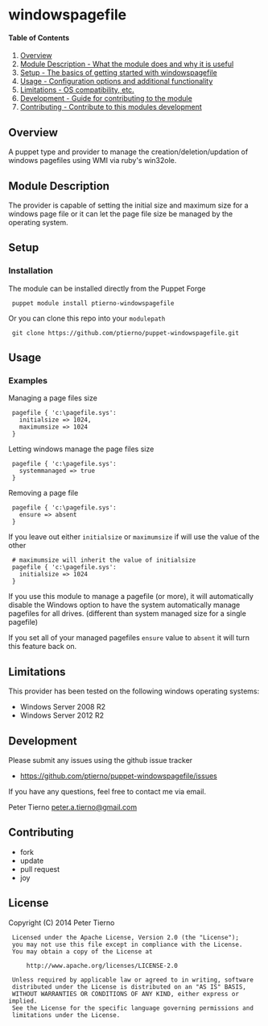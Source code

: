 # windowspagefile

#### Table of Contents

1. [Overview](#overview)
2. [Module Description - What the module does and why it is useful](#module-description)
3. [Setup - The basics of getting started with windowspagefile](#setup)
4. [Usage - Configuration options and additional functionality](#usage)
5. [Limitations - OS compatibility, etc.](#limitations)
6. [Development - Guide for contributing to the module](#development)
7. [Contributing - Contribute to this modules development](#contribue)

## Overview

A puppet type and provider to manage the creation/deletion/updation of windows
pagefiles using WMI via ruby's win32ole.

## Module Description

The provider is capable of setting the initial size and maximum size for a
windows page file or it can let the page file size be managed by the operating system.

## Setup

### Installation

The module can be installed directly from the Puppet Forge

     puppet module install ptierno-windowspagefile

Or you can clone this repo into your `modulepath`

     git clone https://github.com/ptierno/puppet-windowspagefile.git

## Usage

### Examples

Managing a page files size

     pagefile { 'c:\pagefile.sys':
       initialsize => 1024,
       maximumsize => 1024
     }

Letting windows manage the page files size

     pagefile { 'c:\pagefile.sys':
       systemmanaged => true
     }

Removing a page file

     pagefile { 'c:\pagefile.sys':
       ensure => absent
     }

If you leave out either `initialsize` or `maximumsize` if will use the value of the other

     # maximumsize will inherit the value of initialsize
     pagefile { 'c:\pagefile.sys':
       initialsize => 1024
     }

If you use this module to manage a pagefile (or more), it will automatically disable the Windows option to
have the system automatically manage pagefiles for all drives. (different than system managed size for a single pagefile)

If you set all of your managed pagefiles `ensure` value to `absent` it will turn this feature back on.


## Limitations

This provider has been tested on the following windows operating systems:

* Windows Server 2008 R2
* Windows Server 2012 R2

## Development

Please submit any issues using the github issue tracker

* https://github.com/ptierno/puppet-windowspagefile/issues

If you have any questions, feel free to contact me via email.

Peter Tierno <peter.a.tierno@gmail.com>

## Contributing

* fork
* update
* pull request
* joy

## License

Copyright (C) 2014 Peter Tierno

     Licensed under the Apache License, Version 2.0 (the "License");
     you may not use this file except in compliance with the License.
     You may obtain a copy of the License at

         http://www.apache.org/licenses/LICENSE-2.0

     Unless required by applicable law or agreed to in writing, software
     distributed under the License is distributed on an "AS IS" BASIS,
     WITHOUT WARRANTIES OR CONDITIONS OF ANY KIND, either express or implied.
     See the License for the specific language governing permissions and
     limitations under the License.

